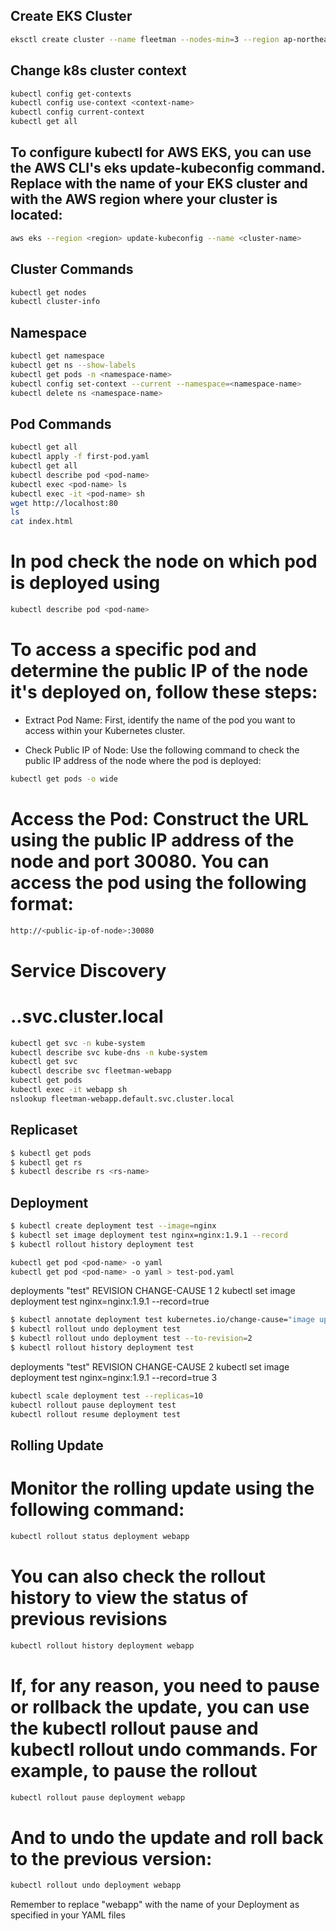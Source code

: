 ## Create EKS Cluster
```bash
eksctl create cluster --name fleetman --nodes-min=3 --region ap-northeast-2
```

## Change k8s cluster context
```bash
kubectl config get-contexts
kubectl config use-context <context-name>
kubectl config current-context
kubectl get all
```

## To configure kubectl for AWS EKS, you can use the AWS CLI's eks update-kubeconfig command. Replace <cluster-name> with the name of your EKS cluster and <region> with the AWS region where your cluster is located:
```bash
aws eks --region <region> update-kubeconfig --name <cluster-name>
```

## Cluster Commands
```bash
kubectl get nodes
kubectl cluster-info
```

## Namespace
```bash
kubectl get namespace
kubectl get ns --show-labels
kubectl get pods -n <namespace-name>
kubectl config set-context --current --namespace=<namespace-name>
kubectl delete ns <namespace-name>
```

## Pod Commands
```bash
kubectl get all
kubectl apply -f first-pod.yaml
kubectl get all
kubectl describe pod <pod-name>
kubectl exec <pod-name> ls
kubectl exec -it <pod-name> sh
wget http://localhost:80
ls
cat index.html
```

# In pod check the node on which pod is deployed using
```bash
kubectl describe pod <pod-name>
```
# To access a specific pod and determine the public IP of the node it's deployed on, follow these steps:
- Extract Pod Name: First, identify the name of the pod you want to access within your Kubernetes cluster.

- Check Public IP of Node: Use the following command to check the public IP address of the node where the pod is deployed:
```bash
kubectl get pods -o wide
```
# Access the Pod: Construct the URL using the public IP address of the node and port 30080. You can access the pod using the following format:
```bash
http://<public-ip-of-node>:30080
```
# Service Discovery
# <service-name>.<namespace>.svc.cluster.local
```bash
kubectl get svc -n kube-system
kubectl describe svc kube-dns -n kube-system
kubectl get svc
kubectl describe svc fleetman-webapp
kubectl get pods
kubectl exec -it webapp sh
nslookup fleetman-webapp.default.svc.cluster.local
```

## Replicaset
```bash
$ kubectl get pods
$ kubectl get rs
$ kubectl describe rs <rs-name>
```
## Deployment
```bash
$ kubectl create deployment test --image=nginx
$ kubectl set image deployment test nginx=nginx:1.9.1 --record
$ kubectl rollout history deployment test

kubectl get pod <pod-name> -o yaml
kubectl get pod <pod-name> -o yaml > test-pod.yaml
```
deployments "test"
REVISION  CHANGE-CAUSE
1         <none>
2         kubectl set image deployment test nginx=nginx:1.9.1 --record=true
```bash
$ kubectl annotate deployment test kubernetes.io/change-cause="image updated to 1.9.1"
$ kubectl rollout undo deployment test
$ kubectl rollout undo deployment test --to-revision=2
$ kubectl rollout history deployment test
```
deployments "test"
REVISION  CHANGE-CAUSE
2         kubectl set image deployment test nginx=nginx:1.9.1 --record=true
3         <none>
```bash
kubectl scale deployment test --replicas=10
kubectl rollout pause deployment test
kubectl rollout resume deployment test
```
## Rolling Update
# Monitor the rolling update using the following command:
```bash
kubectl rollout status deployment webapp
```

# You can also check the rollout history to view the status of previous revisions
```bash
kubectl rollout history deployment webapp
```

# If, for any reason, you need to pause or rollback the update, you can use the kubectl rollout pause and kubectl rollout undo commands. For example, to pause the rollout
```bash
kubectl rollout pause deployment webapp
```

# And to undo the update and roll back to the previous version:
```bash
kubectl rollout undo deployment webapp
```
Remember to replace "webapp" with the name of your Deployment as specified in your YAML files